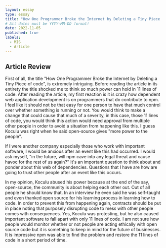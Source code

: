 ```yaml
---
layout: essay
type: essay
title: "How One Programmer Broke the Internet by Deleting a Tiny Piece of code"
# All dates must be YYYY-MM-DD format!
date: 2022-11-05
published: true
labels:
  - MIS
  - Article
---
```



## Article Review


First of all, the title "How One Programmer Broke the Internet by Deleting a Tiny Piece of code", is extremely intriguing. Before reading the article in its entirety the title shocked me to think so much power can hold in 11 lines of code. After reading the article, my first reaction is it is crazy how dependent web application development is on programmers that do contribute to npm. I feel like it should not be that easy for one person to have that much control over whether something is running or not. You would think to make a change that could cause that much of a severity, in this case, those 11 lines of code, you would think this action would need approval from multiple other people in order to avoid a situation from happening like this. I guess Koculu was right when he said open-source gives "more power to the people". 


If I were another company especially those who work with important software, I would be anxious after an event like this had occurred. I would ask myself, "in the future, will npm cave into any legal threat and cause havoc for the rest of us again?" It's an important question to think about and ponder about this web of dependencies. Questions that I have are how are going to trust other people after an event like this occurs. 


In my opinion, Koculu abused his power because at the end of the say, open-source, the community is about helping each other out. Out of all people he should know that. In an interview he even said he was self-taught and even thanked open source for his learning process in learning how to code. In order to prevent this from happening again, contracts should be put in place noting that purposely disrupting code to mess with other people comes with consequences. Yes, Koculu was protesting, but he also caused important software to fall apart with only 11 lines of code. I am not sure how people would monitor whether or not people are acting ethically with open source code but it is something to keep in mind for the future of businesses. It is impressive npm was able to find the problem and restore the 11 lines of code in a short period of time.

